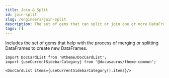 ```yaml
---
title: Join & Split
id: join-split
slug: /engineers/join-split
description: The set of gems that can split or join one or more DataFrames
tags: []
---
```


Includes the set of gems that help with the process of merging or splitting DataFrames to create new DataFrames.

```mdx-code-block
import DocCardList from '@theme/DocCardList';
import {useCurrentSidebarCategory} from '@docusaurus/theme-common';

<DocCardList items={useCurrentSidebarCategory().items}/>
```
